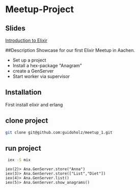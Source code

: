 # Meetup-Project

## Slides 
[Introduction to Elixir](https://docs.google.com/presentation/d/1gC353tfeXgwQkzSfujsVO0Uti36sYhU3k8dBD1x25Qk/pub?start=false&loop=false&delayms=3000)

##Description
Showcase for our first Elixir Meetup in Aachen.
* Set up a project
* Install a hex-package "Anagram"
* create a GenServer
* Start worker via supervisor

## Installation
First install elixir and erlang

## clone project

```bash
git clone git@github.com:guidoholz/meetup_1.git
```

## run project
```bash
 iex -S mix
```
```iex
iex(2)> Ana.GenServer.store("Anna")
iex(3)> Ana.GenServer.store(["List","Diet"])
iex(4)> Ana.GenServer.list()
iex(5)> Ana.GenServer.show_anagrams()
```
